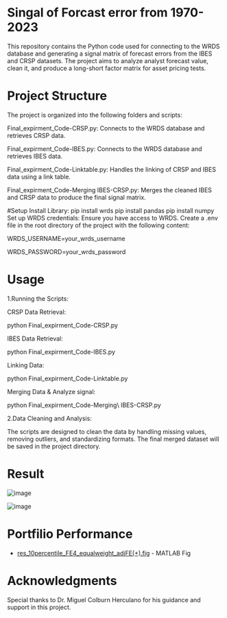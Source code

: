 # Singal of Forcast error from 1970-2023
This repository contains the Python code used for connecting to the WRDS database and generating a signal matrix of forecast errors from the IBES and CRSP datasets. The project aims to analyze analyst forecast value, clean it, and produce a long-short factor matrix for asset pricing tests.
# Project Structure
The project is organized into the following folders and scripts:

Final_expirment_Code-CRSP.py: Connects to the WRDS database and retrieves CRSP data.

Final_expirment_Code-IBES.py: Connects to the WRDS database and retrieves IBES data.

Final_expirment_Code-Linktable.py: Handles the linking of CRSP and IBES data using a link table.

Final_expirment_Code-Merging IBES-CRSP.py: Merges the cleaned IBES and CRSP data to produce the final signal matrix.

#Setup
Install Library:
pip install wrds
pip install pandas
pip install numpy
Set up WRDS credentials: Ensure you have access to WRDS. Create a .env file in the root directory of the project with the following content:

WRDS_USERNAME=your_wrds_username

WRDS_PASSWORD=your_wrds_password

# Usage
1.Running the Scripts:

CRSP Data Retrieval:

python Final_expirment_Code-CRSP.py

IBES Data Retrieval:

python Final_expirment_Code-IBES.py

Linking Data:

python Final_expirment_Code-Linktable.py

Merging Data & Analyze signal:

python Final_expirment_Code-Merging\ IBES-CRSP.py

2.Data Cleaning and Analysis:

The scripts are designed to clean the data by handling missing values, removing outliers, and standardizing formats. The final merged dataset will be saved in the project directory.
# Result 
![image](https://github.com/LeiWangUog/WRDS_Singal_FE_UOG/assets/158491057/b6640ac8-d3c5-4426-88fc-863f6d8e0950)

![image](https://github.com/LeiWangUog/WRDS_Singal_FE_UOG/assets/158491057/c6079a0f-42e1-43a2-aaf1-acac395156fc)

# Portfilio Performance
- [res_10percentile_FE4_equalweight_adjFE(+).fig](res_10percentile_FE4_equalweight_adjFE(+).fig) - MATLAB Fig
# Acknowledgments

Special thanks to Dr. Miguel Colburn Herculano for his guidance and support in this project.
